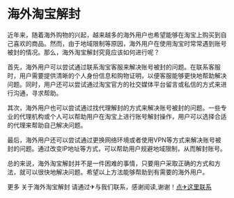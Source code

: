 # 海外淘宝解封

近年来，随着海外购物的兴起，越来越多的海外用户也希望能够在淘宝上购买到自己喜欢的商品。然而，由于地域限制等原因，海外用户在使用淘宝时常常遇到账号被封的情况。那么，海外淘宝解封究竟应该如何进行呢？

首先，海外用户可以尝试通过联系淘宝客服来解决账号被封的问题。在联系客服时，用户需要提供清晰的个人身份信息和购物证明，以便客服能够更快地帮助解决问题。同时，用户还可以尝试通过淘宝官方的社交媒体平台留言或私信的方式来进行沟通，寻求帮助。

其次，海外用户也可以尝试通过找代理解封的方式来解决账号被封的问题。一些专业的代理机构或个人可以帮助用户在淘宝上进行账号解封操作，用户可以选择合适的代理来帮助自己解决问题。

最后，海外用户还可以尝试通过更换网络环境或者使用VPN等方式来解决账号被封的问题。通过改变IP地址等方式，可以帮助用户规避地域限制，从而解封账号。

总的来说，海外淘宝解封并不是一件困难的事情，只要用户采取正确的方式和方法，就可以很快地解决问题。希望以上方法能够帮助到有需要的海外用户。

更多 关于海外淘宝解封 请通过✈与我们联系，感谢阅读,谢谢！[点✈这里联系](https://add.k02.cc)